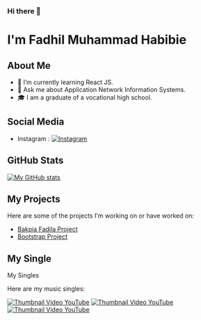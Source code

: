 ### Hi there 👋

# I'm Fadhil Muhammad Habibie

## About Me

- 🌱 I’m currently learning React JS.
- 💬 Ask me about Application Network Information Systems.
- 🎓 I am a graduate of a vocational high school.

## Social Media

- Instagram : [![Instagram](https://cdn2.iconfinder.com/data/icons/social-media-applications/64/social_media_applications_3-instagram-48.png)](https://www.instagram.com/fadhilabiu/)

## GitHub Stats

[![My GitHub stats](https://github-readme-stats.vercel.app/api?username=fadhilabie&show_icons=true&theme=radical)](https://github.com/fadhilabie/github-readme-stats)

## My Projects

Here are some of the projects I'm working on or have worked on:

- [Bakpia Fadila Project](https://fadhilabie.github.io/bakpia-fadila/index.html)
- [Bootstrap Project](https://fadhilabie.github.io/green-fields/index.html)

## My Single

My Singles

Here are my music singles:

[![Thumbnail Video YouTube](https://img.youtube.com/vi/0BR2SBrDRRA/0.jpg)](https://www.youtube.com/watch?v=0BR2SBrDRRA)
[![Thumbnail Video YouTube](https://img.youtube.com/vi/8wHKJv7fY74/0.jpg)](https://www.youtube.com/watch?v=8wHKJv7fY74)
[![Thumbnail Video YouTube](https://img.youtube.com/vi/Jm_j_7pieos/0.jpg)](https://www.youtube.com/watch?v=Jm_j_7pieos)

